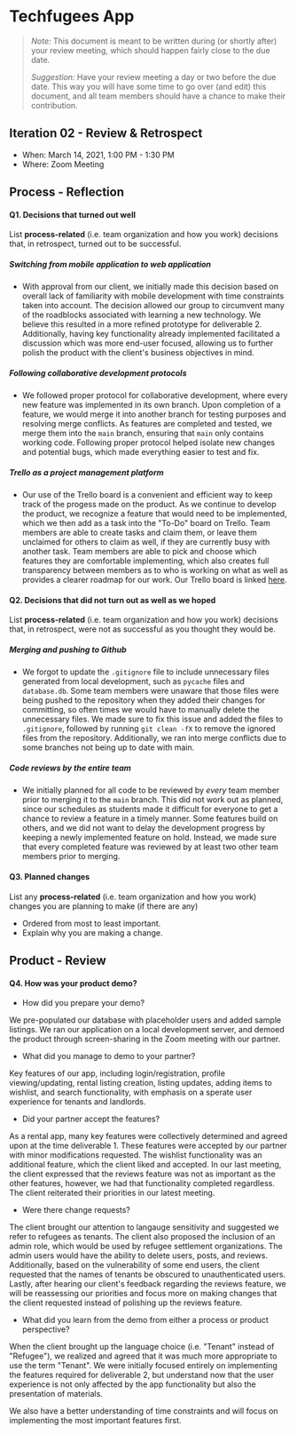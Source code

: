 # Techfugees App

 > _Note:_ This document is meant to be written during (or shortly after) your review meeting, which should happen fairly close to the due date.
 >
 > _Suggestion:_ Have your review meeting a day or two before the due date. This way you will have some time to go over (and edit) this document, and all team members should have a chance to make their contribution.


## Iteration 02 - Review & Retrospect

 * When: March 14, 2021, 1:00 PM - 1:30 PM
 * Where: Zoom Meeting

## Process - Reflection


#### Q1. Decisions that turned out well

List **process-related** (i.e. team organization and how you work) decisions that, in retrospect, turned out to be successful.

 ##### Switching from mobile application to web application
 * With approval from our client, we initially made this decision based on overall lack of familiarity with mobile development with time constraints taken into account. The decision allowed our group to circumvent many of the roadblocks associated with learning a new technology. We believe this resulted in a more refined prototype for deliverable 2. Additionally, having key functionality already implemented facilitated a discussion which was more end-user focused, allowing us to further polish the product with the client's business objectives in mind.

##### Following collaborative development protocols
 * We followed proper protocol for collaborative development, where every new feature was implemented in its own branch. Upon completion of a feature, we would merge it into another branch for testing purposes and resolving merge conflicts. As features are completed and tested, we merge them into the `main` branch, ensuring that `main` only contains working code. Following proper protocol helped isolate new changes and potential bugs, which made everything easier to test and fix.

##### Trello as a project management platform
 * Our use of the Trello board is a convenient and efficient way to keep track of the progess made on the product. As we continue to develop the product, we recognize a feature that would need to be implemented, which we then add as a task into the "To-Do" board on Trello. Team members are able to create tasks and claim them, or leave them unclaimed for others to claim as well, if they are currently busy with another task. Team members are able to pick and choose which features they are comfortable implementing, which also creates full transparency between members as to who is working on what as well as provides a clearer roadmap for our work. Our Trello board is linked [here](https://trello.com/invite/b/zwpPl1od/f6f6ed4cf6e12f27508b6ccb7b0f8093/techfugees-app-development).


#### Q2. Decisions that did not turn out as well as we hoped

List **process-related** (i.e. team organization and how you work) decisions that, in retrospect, were not as successful as you thought they would be.

 ##### Merging and pushing to Github
 * We forgot to update the `.gitignore` file to include unnecessary files generated from local development, such as `pycache` files and `database.db`. Some team members were unaware that those files were being pushed to the repository when they added their changes for committing, so often times we would have to manually delete the unnecessary files. We made sure to fix this issue and added the files to `.gitignore`, followed by running `git clean -fX` to remove the ignored files from the repository. Additionally, we ran into merge conflicts due to some branches not being up to date with main.

 ##### Code reviews by the entire team
 * We initially planned for all code to be reviewed by *every* team member prior to merging it to the `main` branch. This did not work out as planned, since our schedules as students made it difficult for everyone to get a chance to review a feature in a timely manner. Some features build on others, and we did not want to delay the development progress by keeping a newly implemented feature on hold. Instead, we made sure that every completed feature was reviewed by at least two other team members prior to merging.

#### Q3. Planned changes

List any **process-related** (i.e. team organization and how you work) changes you are planning to make (if there are any)

 * Ordered from most to least important.
 * Explain why you are making a change.


## Product - Review

#### Q4. How was your product demo?
 * How did you prepare your demo?

 We pre-populated our database with placeholder users and added sample listings. We ran our application on a local development server, and demoed the product through screen-sharing in the Zoom meeting with our partner.

 * What did you manage to demo to your partner?

 Key features of our app, including login/registration, profile viewing/updating, rental listing creation, listing updates, adding items to wishlist, and search functionality, with emphasis on a sperate user experience for tenants and landlords.

 * Did your partner accept the features?

 As a rental app, many key features were collectively determined and agreed upon at the time deliverable 1. These features were accepted by our partner with minor modifications requested. The wishlist functionality was an additional feature, which the client liked and accepted. In our last meeting, the client expressed that the reviews feature was not as important as the other features, however, we had that functionality completed regardless. The client reiterated their priorities in our latest meeting.

 * Were there change requests?

 The client brought our attention to langauge sensitivity and suggested we refer to refugees as tenants. The client also proposed the inclusion of an admin role, which would be used by refugee settlement organizations. The admin users would have the ability to delete users, posts, and reviews. Additionally, based on the vulnerability of some end users, the client requested that the names of tenants be obscured to unauthenticated users. Lastly, after hearing our client's feedback regarding the reviews feature, we will be reassessing our priorities and focus more on making changes that the client requested instead of polishing up the reviews feature.

 * What did you learn from the demo from either a process or product perspective?

 When the client brought up the language choice (i.e. "Tenant" instead of "Refugee"), we realized and agreed that it was much more appropriate to use the term "Tenant". We were initially focused entirely on implementing the features required for deliverable 2, but understand now that the user experience is not only affected by the app functionality but also the presentation of materials.

 We also have a better understanding of time constraints and will focus on implementing the most important features first.